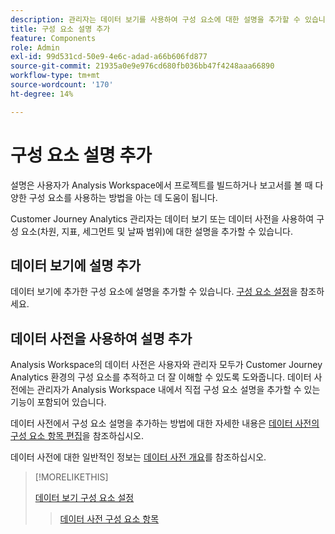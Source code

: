 ```yaml
---
description: 관리자는 데이터 보기를 사용하여 구성 요소에 대한 설명을 추가할 수 있습니다.
title: 구성 요소 설명 추가
feature: Components
role: Admin
exl-id: 99d531cd-50e9-4e6c-adad-a66b606fd877
source-git-commit: 21935a0e9e976cd680fb036bb47f4248aaa66890
workflow-type: tm+mt
source-wordcount: '170'
ht-degree: 14%

---
```


# 구성 요소 설명 추가

설명은 사용자가 Analysis Workspace에서 프로젝트를 빌드하거나 보고서를 볼 때 다양한 구성 요소를 사용하는 방법을 아는 데 도움이 됩니다.

Customer Journey Analytics 관리자는 데이터 보기 또는 데이터 사전을 사용하여 구성 요소(차원, 지표, 세그먼트 및 날짜 범위)에 대한 설명을 추가할 수 있습니다.

## 데이터 보기에 설명 추가

데이터 보기에 추가한 구성 요소에 설명을 추가할 수 있습니다. [구성 요소 설정](/help/data-views/component-settings/overview.md)을 참조하세요.

## 데이터 사전을 사용하여 설명 추가

Analysis Workspace의 데이터 사전은 사용자와 관리자 모두가 Customer Journey Analytics 환경의 구성 요소를 추적하고 더 잘 이해할 수 있도록 도와줍니다. 데이터 사전에는 관리자가 Analysis Workspace 내에서 직접 구성 요소 설명을 추가할 수 있는 기능이 포함되어 있습니다.

데이터 사전에서 구성 요소 설명을 추가하는 방법에 대한 자세한 내용은 [데이터 사전의 구성 요소 항목 편집](/help/components/data-dictionary/edit-entries-data-dictionary.md)을 참조하십시오.

데이터 사전에 대한 일반적인 정보는 [데이터 사전 개요](/help/components/data-dictionary/data-dictionary-overview.md)를 참조하십시오.

>[!MORELIKETHIS]
>
>[데이터 보기 구성 요소 설정](/help/data-views/component-settings/overview.md)
>>[데이터 사전 구성 요소 항목](/help/components/data-dictionary/edit-entries-data-dictionary.md)
>
